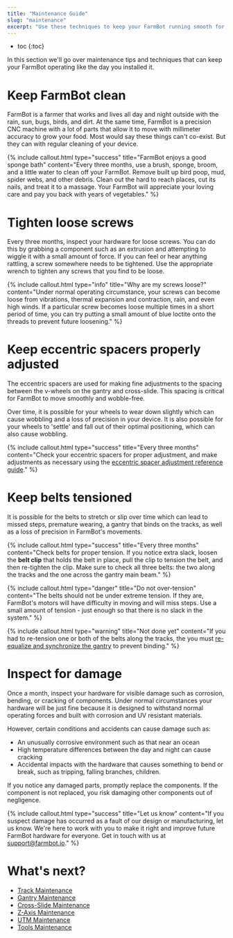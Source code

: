 ```yaml
---
title: "Maintenance Guide"
slug: "maintenance"
excerpt: "Use these techniques to keep your FarmBot running smooth for years to come"
---
```


* toc
{:toc}

In this section we'll go over maintenance tips and techniques that can keep your FarmBot operating like the day you installed it.

# Keep FarmBot clean

FarmBot is a farmer that works and lives all day and night outside with the rain, sun, bugs, birds, and dirt. At the same time, FarmBot is a precision CNC machine with a lot of parts that allow it to move with millimeter accuracy to grow your food. Most would say these things can't co-exist. But they can with regular cleaning of your device.

{%
include callout.html
type="success"
title="FarmBot enjoys a good sponge bath"
content="Every three months, use a brush, sponge, broom, and a little water to clean off your FarmBot. Remove built up bird poop, mud, spider webs, and other debris. Clean out the hard to reach places, cut its nails, and treat it to a massage. Your FarmBot will appreciate your loving care and pay you back with years of vegetables."
%}

# Tighten loose screws

Every three months, inspect your hardware for loose screws. You can do this by grabbing a component such as an extrusion and attempting to wiggle it with a small amount of force. If you can feel or hear anything rattling, a screw somewhere needs to be tightened. Use the appropriate wrench to tighten any screws that you find to be loose.

{%
include callout.html
type="info"
title="Why are my screws loose?"
content="Under normal operating circumstance, your screws can become loose from vibrations, thermal expansion and contraction, rain, and even high winds. If a particular screw becomes loose multiple times in a short period of time, you can try putting a small amount of blue loctite onto the threads to prevent future loosening."
%}

# Keep eccentric spacers properly adjusted

The eccentric spacers are used for making fine adjustments to the spacing between the v-wheels on the gantry and cross-slide. This spacing is critical for FarmBot to move smoothly and wobble-free.

Over time, it is possible for your wheels to wear down slightly which can cause wobbling and a loss of precision in your device. It is also possible for your wheels to 'settle' and fall out of their optimal positioning, which can also cause wobbling.

{%
include callout.html
type="success"
title="Every three months"
content="Check your eccentric spacers for proper adjustment, and make adjustments as necessary using the [eccentric spacer adjustment reference guide](../FarmBot-Genesis-V1.2/reference/eccentric-spacer-adjustment.md)."
%}

# Keep belts tensioned
It is possible for the belts to stretch or slip over time which can lead to missed steps, premature wearing, a gantry that binds on the tracks, as well as a loss of precision in FarmBot's movements.

{%
include callout.html
type="success"
title="Every three months"
content="Check belts for proper tension. If you notice extra slack, loosen the **belt clip** that holds the belt in place, pull the clip to tension the belt, and then re-tighten the clip. Make sure to check all three belts: the two along the tracks and the one across the gantry main beam."
%}



{%
include callout.html
type="danger"
title="Do not over-tension"
content="The belts should not be under extreme tension. If they are, FarmBot's motors will have difficulty in moving and will miss steps. Use a small amount of tension - just enough so that there is no slack in the system."
%}



{%
include callout.html
type="warning"
title="Not done yet"
content="If you had to re-tension one or both of the belts along the tracks, the you must [re-equalize and synchronize the gantry](../FarmBot-Genesis-V1.2/gantry/feed-and-secure-the-belts.md#step-3-equalize-the-gantry) to prevent binding."
%}

# Inspect for damage

Once a month, inspect your hardware for visible damage such as corrosion, bending, or cracking of components. Under normal circumstances your hardware will be just fine because it is designed to withstand normal operating forces and built with corrosion and UV resistant materials.

However, certain conditions and accidents can cause damage such as:
* An unusually corrosive environment such as that near an ocean
* High temperature differences between the day and night can cause cracking
* Accidental impacts with the hardware that causes something to bend or break, such as tripping, falling branches, children.

If you notice any damaged parts, promptly replace the components. If the component is not replaced, you risk damaging other components out of negligence.

{%
include callout.html
type="success"
title="Let us know"
content="If you suspect damage has occurred as a fault of our design or manufacturing, let us know. We're here to work with you to make it right and improve future FarmBot hardware for everyone. Get in touch with us at [support@farmbot.io](mailto:support@farmbot.io)."
%}


# What's next?

 * [Track Maintenance](maintenance/track-maintenance.md)
 * [Gantry Maintenance](maintenance/gantry-maintenance.md)
 * [Cross-Slide Maintenance](maintenance/cross-slide-maintenance.md)
 * [Z-Axis Maintenance](maintenance/z-axis-maintenance.md)
 * [UTM Maintenance](maintenance/utm-maintenance.md)
 * [Tools Maintenance](maintenance/tools-maintenance.md)
